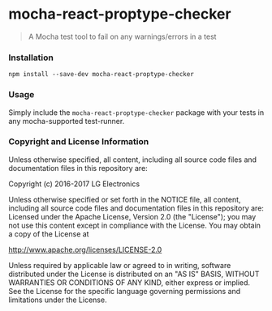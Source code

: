# mocha-react-proptype-checker

> A Mocha test tool to fail on any warnings/errors in a test

### Installation

```
npm install --save-dev mocha-react-proptype-checker
```

### Usage

Simply include the `mocha-react-proptype-checker` package with your tests in any mocha-supported test-runner.

### Copyright and License Information

Unless otherwise specified, all content, including all source code files and
documentation files in this repository are:

Copyright (c) 2016-2017 LG Electronics

Unless otherwise specified or set forth in the NOTICE file, all content,
including all source code files and documentation files in this repository are:
Licensed under the Apache License, Version 2.0 (the "License");
you may not use this content except in compliance with the License.
You may obtain a copy of the License at

http://www.apache.org/licenses/LICENSE-2.0

Unless required by applicable law or agreed to in writing, software
distributed under the License is distributed on an "AS IS" BASIS,
WITHOUT WARRANTIES OR CONDITIONS OF ANY KIND, either express or implied.
See the License for the specific language governing permissions and
limitations under the License.
